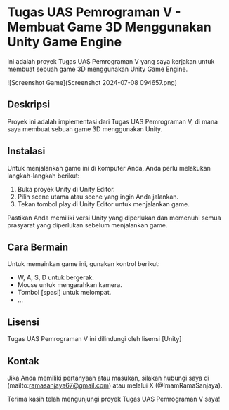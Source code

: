 # Tugas UAS Pemrograman V - Membuat Game 3D Menggunakan Unity Game Engine

Ini adalah proyek Tugas UAS Pemrograman V yang saya kerjakan untuk membuat sebuah game 3D menggunakan Unity Game Engine.

![Screenshot Game](Screenshot 2024-07-08 094657.png)

## Deskripsi

Proyek ini adalah implementasi dari Tugas UAS Pemrograman V, di mana saya membuat sebuah game 3D menggunakan Unity. 


## Instalasi

Untuk menjalankan game ini di komputer Anda, Anda perlu melakukan langkah-langkah berikut:

1. Buka proyek Unity di Unity Editor.
2. Pilih scene utama atau scene yang ingin Anda jalankan.
3. Tekan tombol play di Unity Editor untuk menjalankan game.

Pastikan Anda memiliki versi Unity yang diperlukan dan memenuhi semua prasyarat yang diperlukan sebelum menjalankan game.

## Cara Bermain

Untuk memainkan game ini, gunakan kontrol berikut:

- W, A, S, D untuk bergerak.
- Mouse untuk mengarahkan kamera.
- Tombol [spasi] untuk melompat.
- ...



## Lisensi

Tugas UAS Pemrograman V ini dilindungi oleh lisensi [Unity]

## Kontak

Jika Anda memiliki pertanyaan atau masukan, silakan hubungi saya di (mailto:ramasanjaya67@gmail.com) atau melalui X (@ImamRamaSanjaya).

Terima kasih telah mengunjungi proyek Tugas UAS Pemrograman V saya!
